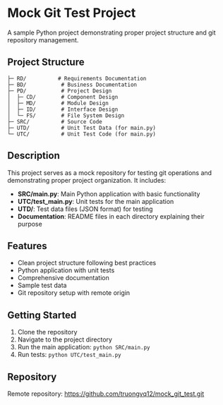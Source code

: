 # Mock Git Test Project

A sample Python project demonstrating proper project structure and git repository management.

## Project Structure

```
├─ RD/          # Requirements Documentation
├─ BD/           # Business Documentation  
├─ PD/           # Project Design
│  ├─ CD/        # Component Design
│  ├─ MD/        # Module Design
│  ├─ ID/        # Interface Design
│  └─ FS/        # File System Design
├─ SRC/          # Source Code
├─ UTD/          # Unit Test Data (for main.py)
└─ UTC/          # Unit Test Code (for main.py)
```

## Description

This project serves as a mock repository for testing git operations and demonstrating proper project organization. It includes:

- **SRC/main.py**: Main Python application with basic functionality
- **UTC/test_main.py**: Unit tests for the main application
- **UTD/**: Test data files (JSON format) for testing
- **Documentation**: README files in each directory explaining their purpose

## Features

- Clean project structure following best practices
- Python application with unit tests
- Comprehensive documentation
- Sample test data
- Git repository setup with remote origin

## Getting Started

1. Clone the repository
2. Navigate to the project directory
3. Run the main application: `python SRC/main.py`
4. Run tests: `python UTC/test_main.py`

## Repository

Remote repository: https://github.com/truongvq12/mock_git_test.git
